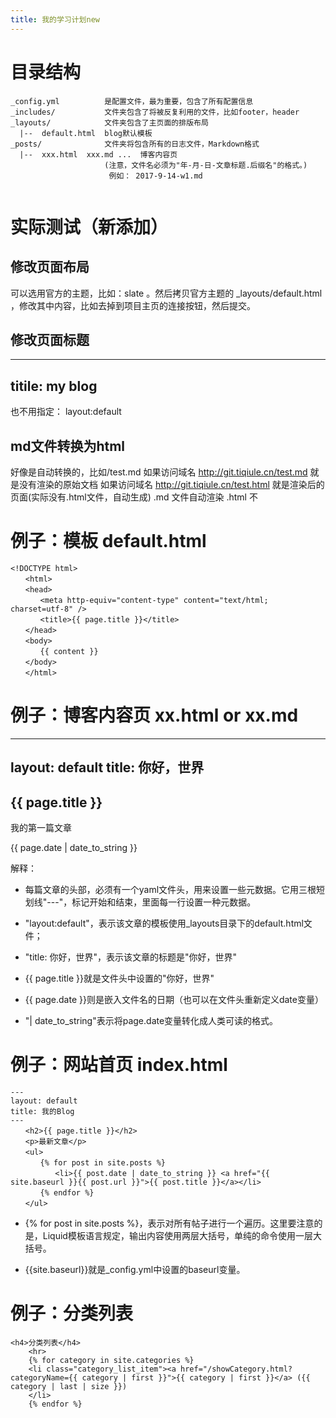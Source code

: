 ```yaml
---
title: 我的学习计划new
---
```


# 目录结构
```
_config.yml          是配置文件，最为重要，包含了所有配置信息
_includes/           文件夹包含了将被反复利用的文件，比如footer，header
_layouts/            文件夹包含了主页面的排版布局
  |--  default.html  blog默认模板
_posts/              文件夹将包含所有的日志文件，Markdown格式
  |--  xxx.html  xxx.md ...  博客内容页
                     (注意，文件名必须为"年-月-日-文章标题.后缀名"的格式。)
                      例如： 2017-9-14-w1.md
        
```

# 实际测试（新添加）
## 修改页面布局
   可以选用官方的主题，比如：slate 。然后拷贝官方主题的 _layouts/default.html
，修改其中内容，比如去掉到项目主页的连接按钮，然后提交。

## 修改页面标题
---
titile: my blog
---
也不用指定： layout:default  

## md文件转换为html
好像是自动转换的，比如/test.md 
如果访问域名 http://git.tiqiule.cn/test.md  就是没有渲染的原始文档
如果访问域名 http://git.tiqiule.cn/test.html 就是渲染后的页面(实际没有.html文件，自动生成)
.md 文件自动渲染  .html 不


# 例子：模板 default.html 
```
<!DOCTYPE html>
　　<html>
　　<head>
　　　　<meta http-equiv="content-type" content="text/html; charset=utf-8" />
　　　　<title>{{ page.title }}</title>
　　</head>
　　<body>
　　　　{{ content }}
　　</body>
　　</html>
```

# 例子：博客内容页 xx.html or xx.md
---
layout: default
title: 你好，世界
---
<h2>{{ page.title }}</h2>
<p>我的第一篇文章</p>
<p>{{ page.date | date_to_string }}</p>


解释：
- 每篇文章的头部，必须有一个yaml文件头，用来设置一些元数据。它用三根短划线"---"，标记开始和结束，里面每一行设置一种元数据。

- "layout:default"，表示该文章的模板使用_layouts目录下的default.html文件；

- "title: 你好，世界"，表示该文章的标题是"你好，世界"

- {{ page.title }}就是文件头中设置的"你好，世界"

- {{ page.date }}则是嵌入文件名的日期（也可以在文件头重新定义date变量）

- "| date_to_string"表示将page.date变量转化成人类可读的格式。


# 例子：网站首页 index.html
```
---
layout: default
title: 我的Blog
---
　　<h2>{{ page.title }}</h2>
　　<p>最新文章</p>
　　<ul>
　　　　{% for post in site.posts %}
　　　　　　<li>{{ post.date | date_to_string }} <a href="{{ site.baseurl }}{{ post.url }}">{{ post.title }}</a></li>
　　　　{% endfor %}
　　</ul>
```

- {% for post in site.posts %}，表示对所有帖子进行一个遍历。这里要注意的是，Liquid模板语言规定，输出内容使用两层大括号，单纯的命令使用一层大括号。

- {{site.baseurl}}就是_config.yml中设置的baseurl变量。


# 例子：分类列表
```
<h4>分类列表</h4>  
    <hr>  
    {% for category in site.categories %}  
    <li class="category_list_item"><a href="/showCategory.html?categoryName={{ category | first }}">{{ category | first }}</a> ({{ category | last | size }})  
    </li>  
    {% endfor %}  
```
